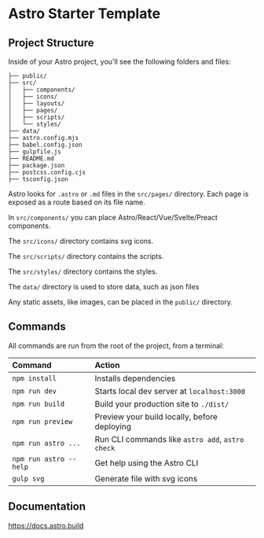 # Astro Starter Template

## Project Structure

Inside of your Astro project, you'll see the following folders and files:

```
├── public/
├── src/
│   ├── components/
│   ├── icons/
│   ├── layouts/
│   ├── pages/
│   ├── scripts/
│   └── styles/
├── data/
├── astro.config.mjs
├── babel.config.json
├── gulpfile.js
├── README.md
├── package.json
├── postcss.config.cjs
├── tsconfig.json
```

Astro looks for `.astro` or `.md` files in the `src/pages/` directory. Each page is exposed as a route based on its file name.

In `src/components/` you can place Astro/React/Vue/Svelte/Preact components.

The `src/icons/` directory contains svg icons.

The `src/scripts/` directory contains the scripts.

The `src/styles/` directory contains the styles.

The `data/` directory is used to store data, such as json files

Any static assets, like images, can be placed in the `public/` directory.

## Commands

All commands are run from the root of the project, from a terminal:

| Command                | Action                                           |
| :--------------------- | :----------------------------------------------- |
| `npm install`          | Installs dependencies                            |
| `npm run dev`          | Starts local dev server at `localhost:3000`      |
| `npm run build`        | Build your production site to `./dist/`          |
| `npm run preview`      | Preview your build locally, before deploying     |
| `npm run astro ...`    | Run CLI commands like `astro add`, `astro check` |
| `npm run astro --help` | Get help using the Astro CLI                     |
| `gulp svg`             | Generate file with svg icons                     |

## Documentation

https://docs.astro.build
